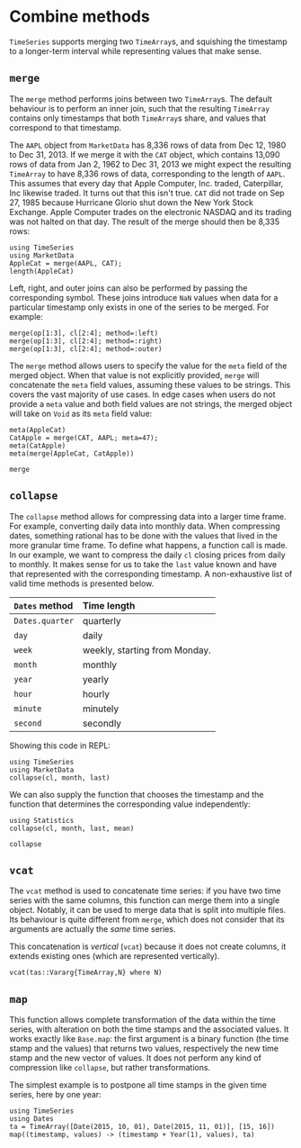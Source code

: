 # Combine methods

`TimeSeries` supports merging two `TimeArray`s, and squishing the timestamp
to a longer-term interval while representing values that make sense.

## `merge`

The `merge` method performs joins between two `TimeArray`s. The default
behaviour is to perform an inner join, such that the resulting `TimeArray`
contains only timestamps that both `TimeArray`s share, and values that
correspond to that timestamp.

The `AAPL` object from `MarketData` has 8,336 rows of data from Dec 12, 1980
to Dec 31, 2013. If we merge it with the `CAT` object, which contains
13,090 rows of data from Jan 2, 1962 to Dec 31, 2013 we might expect the
resulting `TimeArray` to have 8,336 rows of data, corresponding to the
length of `AAPL`. This assumes that every day that Apple Computer, Inc.
traded, Caterpillar, Inc likewise traded. It turns out that this isn't
true. `CAT` did not trade on Sep 27, 1985 because Hurricane Glorio shut
down the New York Stock Exchange. Apple Computer trades on the electronic
NASDAQ and its trading was not halted on that day. The result of the
merge should then be 8,335 rows:

```@repl merge
using TimeSeries
using MarketData
AppleCat = merge(AAPL, CAT);
length(AppleCat)
```

Left, right, and outer joins can also be performed by passing the
corresponding symbol. These joins introduce `NaN` values when data for a
particular timestamp only exists in one of the series to be merged. For
example:

```@repl merge
merge(op[1:3], cl[2:4]; method=:left)
merge(op[1:3], cl[2:4]; method=:right)
merge(op[1:3], cl[2:4]; method=:outer)
```

The `merge` method allows users to specify the value for the `meta`
field of the merged object. When that value is not explicitly provided,
`merge` will concatenate the `meta` field values, assuming these values
to be strings. This covers the vast majority of use cases. In edge cases
when users do not provide a `meta` value and both field values are not
strings, the merged object will take on `Void` as its `meta` field
value:

```@repl merge
meta(AppleCat)
CatApple = merge(CAT, AAPL; meta=47);
meta(CatApple)
meta(merge(AppleCat, CatApple))
```

```@docs
merge
```

## `collapse`

The `collapse` method allows for compressing data into a larger time
frame. For example, converting daily data into monthly data. When
compressing dates, something rational has to be done with the values
that lived in the more granular time frame. To define what happens, a
function call is made. In our example, we want to compress the daily
`cl` closing prices from daily to monthly. It makes sense for us to take
the `last` value known and have that represented with the corresponding
timestamp. A non-exhaustive list of valid time methods is presented
below.

| `Dates` method  | Time length                   |
|:--------------- |:----------------------------- |
| `Dates.quarter` | quarterly                     |
| `day`           | daily                         |
| `week`          | weekly, starting from Monday. |
| `month`         | monthly                       |
| `year`          | yearly                        |
| `hour`          | hourly                        |
| `minute`        | minutely                      |
| `second`        | secondly                      |

Showing this code in REPL:

```@repl collapse
using TimeSeries
using MarketData
collapse(cl, month, last)
```

We can also supply the function that chooses the timestamp and the
function that determines the corresponding value independently:

```@repl collapse
using Statistics
collapse(cl, month, last, mean)
```

```@docs
collapse
```

## `vcat`

The `vcat` method is used to concatenate time series: if you have two
time series with the same columns, this function can merge them into a single object.
Notably, it can be used to merge data that is split into multiple files.
Its behaviour is quite different from `merge`,
which does not consider that its arguments are actually the *same* time series.

This concatenation is *vertical* (`vcat`) because it does not create
columns, it extends existing ones (which are represented vertically).

```@docs
vcat(tas::Vararg{TimeArray,N} where N)
```

## `map`

This function allows complete transformation of the data within the time
series, with alteration on both the time stamps and the associated
values. It works exactly like `Base.map`: the first argument is a binary
function (the time stamp and the values) that returns two values,
respectively the new time stamp and the new vector of values. It does
not perform any kind of compression like `collapse`, but rather
transformations.

The simplest example is to postpone all time stamps in the given time
series, here by one year:

```@repl
using TimeSeries
using Dates
ta = TimeArray([Date(2015, 10, 01), Date(2015, 11, 01)], [15, 16])
map((timestamp, values) -> (timestamp + Year(1), values), ta)
```
